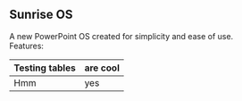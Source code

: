 ## Sunrise OS
A new PowerPoint OS created for simplicity and ease of use.<br>Features:

Testing tables|are cool
---|---
Hmm|yes